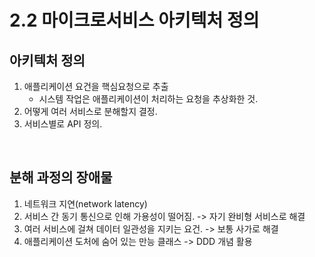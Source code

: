 # 2.2 마이크로서비스 아키텍처 정의

## 아키텍처 정의

1. 애플리케이션 요건을 핵심요청으로 추출
    - 시스템 작업은 애플리케이션이 처리하는 요청을 추상화한 것.
2. 어떻게 여러 서비스로 분해할지 결정.
3. 서비스별로 API 정의.

<br />

## 분해 과정의 장애물

1. 네트워크 지연(network latency)
2. 서비스 간 동기 통신으로 인해 가용성이 떨어짐. -> 자기 완비형 서비스로 해결
3. 여러 서비스에 걸쳐 데이터 일관성을 지키는 요건. -> 보통 사가로 해결
4. 애플리케이션 도처에 숨어 있는 만능 클래스 -> DDD 개념 활용
